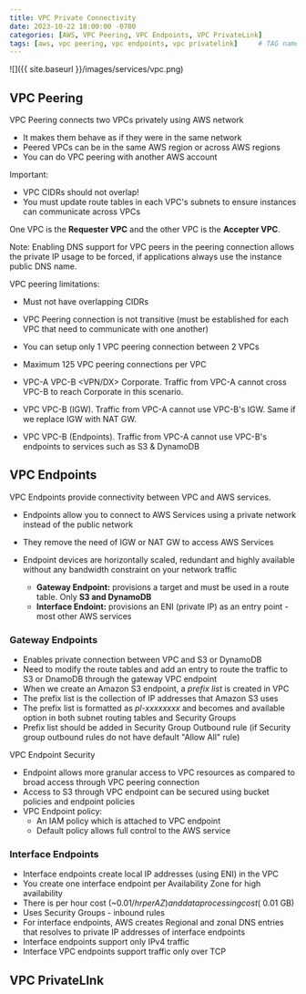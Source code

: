 ```yaml
---
title: VPC Private Connectivity
date: 2023-10-22 18:00:00 -0700
categories: [AWS, VPC Peering, VPC Endpoints, VPC PrivateLink]
tags: [aws, vpc peering, vpc endpoints, vpc privatelink]     # TAG names should always be lowercase
---
```


![]({{ site.baseurl }}/images/services/vpc.png)

## VPC Peering

VPC Peering connects two VPCs privately using AWS network

- It makes them behave as if they were in the same network
- Peered VPCs can be in the same AWS region or across AWS regions
- You can do VPC peering with another AWS account

Important:

- VPC CIDRs should not overlap!
- You must update route tables in each VPC's subnets to ensure instances can communicate across VPCs

One VPC is the **Requester VPC** and the other VPC is the **Accepter VPC**.

Note: Enabling DNS support for VPC peers in the peering connection allows the private IP usage to be forced, if applications always use the instance public DNS name.

VPC peering limitations:

- Must not have overlapping CIDRs
- VPC Peering connection is not transitive (must be established for each VPC that need to communicate with one another)
- You can setup only 1 VPC peering connection between 2 VPCs
- Maximum 125 VPC peering connections per VPC

- VPC-A <Peering connection> VPC-B <VPN/DX> Corporate. Traffic from VPC-A cannot cross VPC-B to reach Corporate in this scenario.
- VPC <Peering connection> VPC-B (IGW). Traffic from VPC-A cannot use VPC-B's IGW. Same if we replace IGW with NAT GW.
- VPC <Peering connection> VPC-B (Endpoints). Traffic from VPC-A cannot use VPC-B's endpoints to services such as S3 & DynamoDB

## VPC Endpoints

VPC Endpoints provide connectivity between VPC and AWS services.

- Endpoints allow you to connect to AWS Services using a private network instead of the public network
- They remove the need of IGW or NAT GW to access AWS Services
- Endpoint devices are horizontally scaled, redundant and highly available without any bandwidth constraint on your network traffic

  - **Gateway Endpoint:** provisions a target and must be used in a route table. Only **S3 and DynamoDB**
  - **Interface Endoint:** provisions an ENI (private IP) as an entry point - most other AWS services

### Gateway Endpoints

- Enables private connection between VPC and S3 or DynamoDB
- Need to modify the route tables and add an entry to route the traffic to S3 or DnamoDB through the gateway VPC endpoint
- When we create an Amazon S3 endpoint, a *prefix list* is created in VPC
- The prefix list is the collection of IP addresses that Amazon S3 uses
- The prefix list is formatted as *pl-xxxxxxxx* and becomes and available option in both subnet routing tables and Security Groups
- Prefix list should be added in Security Group Outbound rule (if Security group outbound rules do not have default "Allow All" rule)

VPC Endpoint Security

- Endpoint allows more granular access to VPC resources as compared to broad access through VPC peering connection
- Access to S3 through VPC endpoint can be secured using bucket policies and endpoint policies
- VPC Endpoint policy:
  - An IAM policy which is attached to VPC endpoint
  - Default policy allows full control to the AWS service

### Interface Endpoints

- Interface endpoints create local IP addresses (using ENI) in the VPC
- You create one interface endpoint per Availability Zone for high availability
- There is per hour cost (~$0.01/hr per AZ) and data processing cost (~$0.01 GB)
- Uses Security Groups - inbound rules
- For interface endpoints, AWS creates Regional and zonal DNS entries that resolves to private IP addresses of interface endpoints
- Interface endpoints support only IPv4 traffic
- Interface VPC endpoints support traffic only over TCP

## VPC PrivateLInk